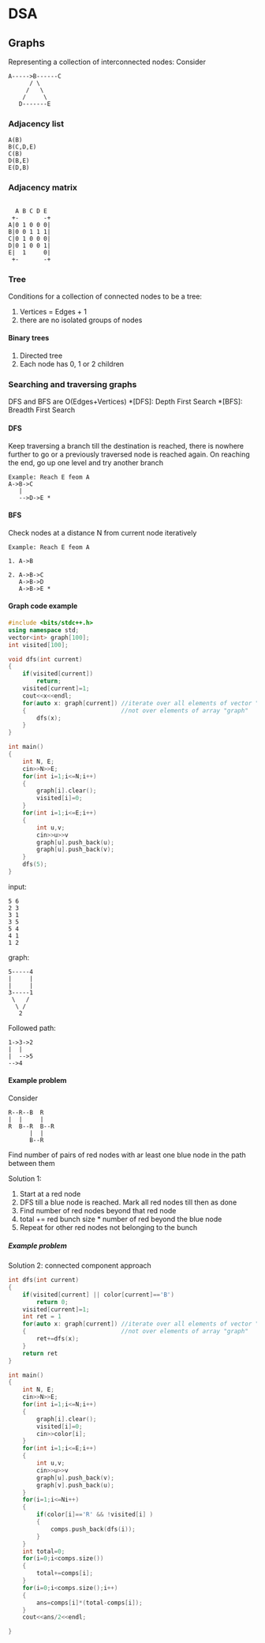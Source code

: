 # DSA
## Graphs
Representing a collection of interconnected nodes:
Consider
```
A----->B------C
      / \
     /   \
    /     \
   D-------E
```
### Adjacency list
```
A(B)
B(C,D,E)
C(B)
D(B,E)
E(D,B)
```
### Adjacency matrix
```
 
  A B C D E
 +-       -+
A|0 1 0 0 0|
B|0 0 1 1 1|
C|0 1 0 0 0|
D|0 1 0 0 1|
E|  1     0|
 +-       -+
```

### Tree
Conditions for a collection of connected nodes to be a tree:
1. Vertices = Edges + 1
2. there are no isolated groups of nodes

#### Binary trees ####
1. Directed tree
2. Each node has 0, 1 or 2 children

### Searching and traversing graphs
DFS and BFS are O(Edges+Vertices)
*[DFS]: Depth First Search
*[BFS]: Breadth First Search
#### DFS ####
Keep traversing a branch till the destination is reached, there is nowhere further to go or a previously traversed node is reached again. On reaching the end, go up one level and try another branch
```
Example: Reach E feom A
A->B->C
   |
   -->D->E *
```
#### BFS ####
Check nodes at a distance N from current node iteratively
```
Example: Reach E feom A

1. A->B

2. A->B->C
   A->B->D
   A->B->E *
```

#### Graph code example ####

```c++
#include <bits/stdc++.h>
using namespace std;
vector<int> graph[100];
int visited[100];

void dfs(int current)
{
	if(visited[current])
		return;
	visited[current]=1;
	cout<<x<<endl;
	for(auto x: graph[current]) //iterate over all elements of vector "graph[current]"
	{							//not over elements of array "graph"
		dfs(x);
	}
}

int main()
{
	int N, E;
	cin>>N>>E;
	for(int i=1;i<=N;i++)
	{
		graph[i].clear();
		visited[i]=0;
	}
	for(int i=1;i<=E;i++)
	{
		int u,v;
		cin>>u>>v
		graph[u].push_back(u);
		graph[u].push_back(v);
	}
	dfs(5);
}

```
input:
```
5 6
2 3
3 1
3 5
5 4
4 1
1 2
```
graph:
```
5-----4
|     |
|     |
3-----1
 \   /
  \ /
   2
```
Followed path:
```
1->3->2
|  |
|  -->5
-->4
```

#### Example problem ####
Consider
```
R--R--B  R
|  |     |
R  B--R  B--R
      |  |
      B--R
```
Find number of pairs of red nodes with ar least one blue node in the path between them

Solution 1:
1. Start at a red node
2. DFS till a blue node is reached. Mark all red nodes till then as done
3. Find number of red nodes beyond that red node
4. total += red bunch size * number of red beyond the blue node
5. Repeat for other red nodes not belonging to the bunch

##### Example problem #####
Solution 2: connected component approach
```c++
int dfs(int current)
{
	if(visited[current] || color[current]=='B')
		return 0;
	visited[current]=1;
	int ret = 1
	for(auto x: graph[current]) //iterate over all elements of vector "graph[current]"
	{							//not over elements of array "graph"
		ret+=dfs(x);
	}
	return ret
}

int main()
{
	int N, E;
	cin>>N>>E;
	for(int i=1;i<=N;i++)
	{
		graph[i].clear();
		visited[i]=0;
		cin>>color[i];
	}
	for(int i=1;i<=E;i++)
	{
		int u,v;
		cin>>u>>v
		graph[u].push_back(v);
		graph[v].push_back(u);
	}
	for(i=1;i<=Ni++)
	{
		if(color[i]=='R' && !visited[i] )
		{
			comps.push_back(dfs(i));
		}
	}
	int total=0;
	for(i=0;i<comps.size())
	{
		total+=comps[i];
	}
	for(i=0;i<comps.size();i++)
	{
		ans=comps[i]*(total-comps[i]);
	}
	cout<<ans/2<<endl;

}
```